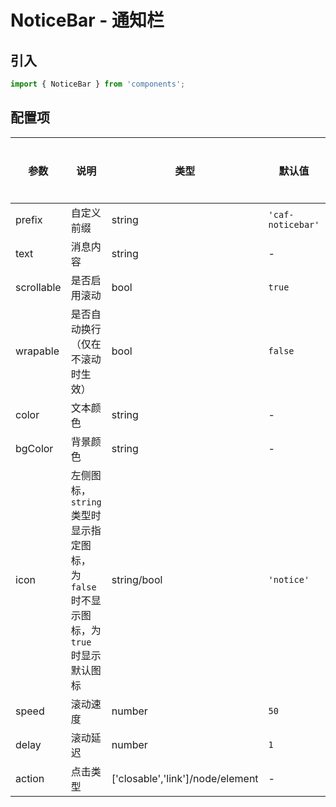 # NoticeBar - 通知栏

## 引入
```jsx
import { NoticeBar } from 'components';
```

## 配置项
| 参数 | 说明 | 类型 | 默认值 |备选值 | 是否必须 |
| --- | --- | --- | --- | --- | --- |
| prefix | 自定义前缀 | string | `'caf-noticebar'` | - | ❌ |
| text | 消息内容 | string | - | - | ❌ |
| scrollable | 是否启用滚动 | bool | `true` | - | ❌ |
| wrapable | 是否自动换行（仅在不滚动时生效） | bool | `false` | - | ❌ |
| color | 文本颜色 | string | - | - | ❌ |
| bgColor | 背景颜色 | string | - | - | ❌ |
| icon | 左侧图标，`string` 类型时显示指定图标， 为`false` 时不显示图标，为`true` 时显示默认图标 | string/bool | `'notice'` | - | ❌ |
| speed | 滚动速度 | number | `50` | - | ❌ |
| delay | 滚动延迟 | number | `1` | - | ❌ |
| action | 点击类型 | ['closable','link']/node/element | - | - | ❌ |
